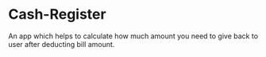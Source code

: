 # Cash-Register
An app which helps to calculate how much amount you need to give back to user after deducting bill amount.
